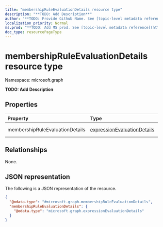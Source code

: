 ```yaml
---
title: "membershipRuleEvaluationDetails resource type"
description: "**TODO: Add Description**"
author: "**TODO: Provide Github Name. See [topic-level metadata reference](https://msgo.azurewebsites.net/add/document/guidelines/metadata.html#topic-level-metadata)**"
localization_priority: Normal
ms.prod: "**TODO: Add MS prod. See [topic-level metadata reference](https://msgo.azurewebsites.net/add/document/guidelines/metadata.html#topic-level-metadata)**"
doc_type: resourcePageType
---
```


# membershipRuleEvaluationDetails resource type

Namespace: microsoft.graph



**TODO: Add Description**

## Properties
|Property|Type|Description|
|:---|:---|:---|
|membershipRuleEvaluationDetails|[expressionEvaluationDetails](../resources/expressionevaluationdetails.md)|**TODO: Add Description**|

## Relationships
None.

## JSON representation
The following is a JSON representation of the resource.
<!-- {
  "blockType": "resource",
  "@odata.type": "microsoft.graph.membershipRuleEvaluationDetails"
}
-->
``` json
{
  "@odata.type": "#microsoft.graph.membershipRuleEvaluationDetails",
  "membershipRuleEvaluationDetails": {
    "@odata.type": "microsoft.graph.expressionEvaluationDetails"
  }
}
```

